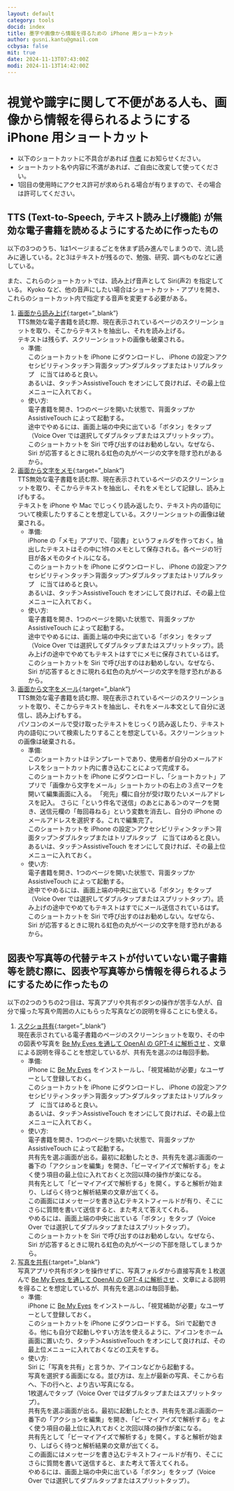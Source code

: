 ```yaml
---
layout: default
category: tools
docid: index
title: 墨字や画像から情報を得るための iPhone 用ショートカット
author: gusni.kantu@gmail.com
ccbysa: false
mit: true
date: 2024-11-13T07:43:00Z
modi: 2024-11-13T14:42:00Z
---
```

# 視覚や識字に関して不便がある人も、画像から情報を得られるようにする iPhone 用ショートカット

- 以下のショートカットに不具合があれば [作者](mailto:gusni.kantu@gmail.com) にお知らせください。
- ショートカット名や内容に不満があれば、ご自由に改変して使ってください。
- 1回目の使用時にアクセス許可が求められる場合が有りますので、その場合は許可してください。

## TTS (Text-to-Speech, テキスト読み上げ機能) が無効な電子書籍を読めるようにするために作ったもの

以下の3つのうち、1は1ページまるごとを休まず読み進んでしまうので、流し読みに適している。2と3はテキストが残るので、勉強、研究、調べものなどに適している。

また、これらのショートカットでは、読み上げ音声として Siri(声2) を指定している。 Kyoko など、他の音声にしたい場合はショートカット・アプリを開き、これらのショートカット内で指定する音声を変更する必要がある。

1. [画面から読み上げ](https://www.icloud.com/shortcuts/794934514c8340fc88b70893d539e831){:target=”_blank”}     
   TTS無効な電子書籍を読む際、現在表示されているページのスクリーンショットを取り、そこからテキストを抽出し、それを読み上げる。  
    テキストは残らず、スクリーンショットの画像も破棄される。  
    - 準備:  
       このショートカットを iPhone にダウンロードし、 iPhone の設定＞アクセシビリティ＞タッチ＞背面タップ＞ダブルタップまたはトリプルタップ　に当てはめると良い。  
       あるいは、タッチ＞AssistiveTouch をオンにして良ければ、その最上位メニューに入れておく。
    - 使い方:  
       電子書籍を開き、1つのページを開いた状態で、背面タップか AssistiveTouch によって起動する。  
       途中でやめるには、画面上端の中央に出ている「ボタン」をタップ（Voice Over では選択してダブルタップまたはスプリットタップ）。  
       このショートカットを Siri で呼び出すのはお勧めしない。なぜなら、 Siri が応答するときに現れる虹色の丸がページの文字を隠す恐れがあるから。
2. [画面から文字をメモ](https://www.icloud.com/shortcuts/a126293c92a84a119980922d6e5bcdb0){:target=”_blank”}  
   TTS無効な電子書籍を読む際、現在表示されているページのスクリーンショットを取り、そこからテキストを抽出し、それをメモとして記録し、読み上げもする。  
    テキストを iPhone や Mac でじっくり読み返したり、テキスト内の語句について検索したりすることを想定している。スクリーンショットの画像は破棄される。  
    - 準備:  
      iPhone の「メモ」アプリで、「図書」というフォルダを作っておく。抽出したテキストはその中に1件のメモとして保存される。各ページの1行目が各メモのタイトルになる。  
       このショートカットを iPhone にダウンロードし、 iPhone の設定＞アクセシビリティ＞タッチ＞背面タップ＞ダブルタップまたはトリプルタップ　に当てはめると良い。  
       あるいは、タッチ＞AssistiveTouch をオンにして良ければ、その最上位メニューに入れておく。
    - 使い方:  
       電子書籍を開き、1つのページを開いた状態で、背面タップか AssistiveTouch によって起動する。  
       途中でやめるには、画面上端の中央に出ている「ボタン」をタップ（Voice Over では選択してダブルタップまたはスプリットタップ）。読み上げの途中でやめてもテキストはすでにメモに保存されているはず。  
       このショートカットを Siri で呼び出すのはお勧めしない。なぜなら、 Siri が応答するときに現れる虹色の丸がページの文字を隠す恐れがあるから。
3. [画面から文字をメール](https://www.icloud.com/shortcuts/7b87030a2c8640d79a27e979090ac0ea){:target=”_blank”}  
   TTS無効な電子書籍を読む際、現在表示されているページのスクリーンショットを取り、そこからテキストを抽出し、それをメール本文として自分に送信し、読み上げもする。  
    パソコンのメールで受け取ったテキストをじっくり読み返したり、テキスト内の語句について検索したりすることを想定している。スクリーンショットの画像は破棄される。  
    - 準備:  
       このショートカットはテンプレートであり、使用者が自分のメールアドレスをショートカット内に書き込むことによって完成する。  
       このショートカットを iPhone にダウンロードし、「ショートカット」アプリで「画像から文字をメール」ショートカットの右上の３点マークを開いて編集画面に入る。
       「宛先」欄に自分が受け取りたいメールアドレスを記入。
       さらに「という件名で送信」のあとにある＞のマークを開き、送信元欄の「毎回尋ねる」という変数を消去し、自分の iPhone のメールアドレスを選択する。これで編集完了。  
       このショートカットを iPhone の設定＞アクセシビリティ＞タッチ＞背面タップ＞ダブルタップまたはトリプルタップ　に当てはめると良い。  
       あるいは、タッチ＞AssistiveTouch をオンにして良ければ、その最上位メニューに入れておく。
    - 使い方:  
       電子書籍を開き、1つのページを開いた状態で、背面タップか AssistiveTouch によって起動する。  
       途中でやめるには、画面上端の中央に出ている「ボタン」をタップ（Voice Over では選択してダブルタップまたはスプリットタップ）。読み上げの途中でやめてもテキストはすでにメール送信されているはず。  
       このショートカットを Siri で呼び出すのはお勧めしない。なぜなら、 Siri が応答するときに現れる虹色の丸がページの文字を隠す恐れがあるから。

## 図表や写真等の代替テキストが付いていない電子書籍等を読む際に、図表や写真等から情報を得られるようにするために作ったもの

以下の2つのうちの2つ目は、写真アプリや共有ボタンの操作が苦手な人が、自分で撮った写真や周囲の人にもらった写真などの説明を得ることにも使える。

1. [スクショ共有](https://www.icloud.com/shortcuts/5ebbf74c1d68479ea6f2a8a51bfd48d5){:target=”_blank”}  
  現在表示されている電子書籍のページのスクリーンショットを取り、その中の図表や写真を [Be My Eyes を通して OpenAI の GPT-4 に解析させ](https://openai.com/index/be-my-eyes/) 、文章による説明を得ることを想定しているが、共有先を選ぶのは毎回手動。
   - 準備:  
     iPhone に [Be My Eyes](https://apps.apple.com/us/app/be-my-eyes/id905177575) をインストールし、「視覚補助が必要」なユーザーとして登録しておく。  
      このショートカットを iPhone にダウンロードし、 iPhone の設定＞アクセシビリティ＞タッチ＞背面タップ＞ダブルタップまたはトリプルタップ　に当てはめると良い。  
      あるいは、タッチ＞AssistiveTouch をオンにして良ければ、その最上位メニューに入れておく。
   - 使い方:  
      電子書籍を開き、1つのページを開いた状態で、背面タップか AssistiveTouch によって起動する。  
      共有先を選ぶ画面が出る。最初に起動したとき、共有先を選ぶ画面の一番下の「アクションを編集」を開き、「ビーマイアイズで解析する」をよく使う項目の最上位に入れておくと次回以降の操作が楽になる。  
      共有先として「ビーマイアイズで解析する」を開く。すると解析が始まり、しばらく待つと解析結果の文章が出てくる。  
      この画面にはメッセージを書き込むテキストフィールドが有り、そこにさらに質問を書いて送信すると、また考えて答えてくれる。  
      やめるには、画面上端の中央に出ている「ボタン」をタップ（Voice Over では選択してダブルタップまたはスプリットタップ）。  
      このショートカットを Siri で呼び出すのはお勧めしない。なぜなら、 Siri が応答するときに現れる虹色の丸がページの下部を隠してしまうから。
2. [写真を共有](https://www.icloud.com/shortcuts/977831ea638e4a108ada682b55325efc){:target=”_blank”}  
  写真アプリや共有ボタンを操作せずに、写真フォルダから直接写真を１枚選んで [Be My Eyes を通して OpenAI の GPT-4 に解析させ](https://openai.com/index/be-my-eyes/) 、文章による説明を得ることを想定しているが、共有先を選ぶのは毎回手動。
    - 準備:  
     iPhone に [Be My Eyes](https://apps.apple.com/us/app/be-my-eyes/id905177575) をインストールし、「視覚補助が必要」なユーザーとして登録しておく。  
      このショートカットを iPhone にダウンロードする。 Siri で起動できる。他にも自分で起動しやすい方法を使えるように、アイコンをホーム画面に置いたり、タッチ＞AssistiveTouch をオンにして良ければ、その最上位メニューに入れておくなどの工夫をする。
   - 使い方:  
     Siri に「写真を共有」と言うか、アイコンなどから起動する。  
      写真を選択する画面になる。並び方は、左上が最新の写真、そこから右へ、下の行へと、より古い写真になる。  
     1枚選んでタップ（Voice Over ではダブルタップまたはスプリットタップ）。  
      共有先を選ぶ画面が出る。最初に起動したとき、共有先を選ぶ画面の一番下の「アクションを編集」を開き、「ビーマイアイズで解析する」をよく使う項目の最上位に入れておくと次回以降の操作が楽になる。  
      共有先として「ビーマイアイズで解析する」を開く。すると解析が始まり、しばらく待つと解析結果の文章が出てくる。  
      この画面にはメッセージを書き込むテキストフィールドが有り、そこにさらに質問を書いて送信すると、また考えて答えてくれる。  
      やめるには、画面上端の中央に出ている「ボタン」をタップ（Voice Over では選択してダブルタップまたはスプリットタップ）。  


